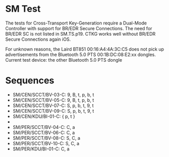 # SM Test

The tests for Cross-Transport Key-Generation require a Dual-Mode Controller with support for BR/EDR Secure Connections.
The need for BR/EDR SC is not listed in SM.TS.p19. CTKG works well without BR/EDR Secure Connections again iOS.

For unknown reasons, the Laird BT851 00:16:A4:4A:3C:C5 does not pick up advertisements from the Bluetooth 5.0 PTS 00:1B:DC:08:E2:xx dongles.
Current test device: the other Bluetooth 5.0 PTS dongle

# Sequences

- SM/CEN/SCCT/BV-03-C: 9, B, t, p, b, t
- SM/CEN/SCCT/BV-05-C: 9, B, t, p, b, t  
- SM/CEN/SCCT/BV-07-C: S, p, b, t, 9, t
- SM/CEN/SCCT/BV-09-C: S, p, b, t, 9, t
- SM/CEN/KDU/BI-01-C: { p, t }
- 
- SM/PER/SCCT/BV-04-C: C, a
- SM/PER/SCCT/BV-06-C: C, a
- SM/PER/SCCT/BV-08-C: S, C, a
- SM/PER/SCCT/BV-10-C: S, C, a
- SM/PER/KDU/BI-01-C: C, a
